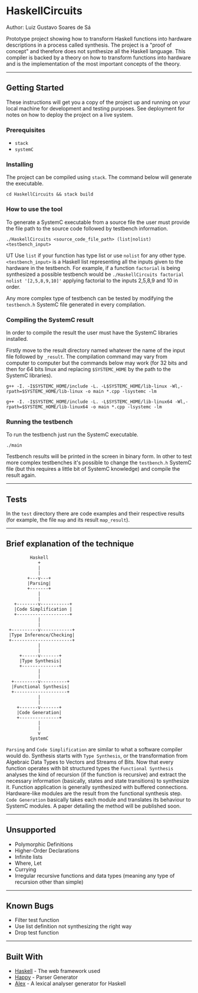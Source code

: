 # HaskellCircuits

Author: Luiz Gustavo Soares de Sá

Prototype project showing how to transform Haskell functions into hardware descriptions in a process called synthesis. The project is a "proof of concept" and therefore does not synthesize all the Haskell language. This compiler is backed by a theory on how to transform functions into hardware and is the implementation of the most important concepts of the theory.

-----

## Getting Started

These instructions will get you a copy of the project up and running on your local machine for development and testing purposes. See deployment for notes on how to deploy the project on a live system.

### Prerequisites

* `stack`
* `systemC`

### Installing

The project can be compiled using `stack`. The command below will generate the executable.

```
cd HaskellCircuits && stack build
```
### How to use the tool

To generate a SystemC executable from a source file the user must provide the file path to the source code followed by testbench information.

```
./HaskellCircuits <source_code_file_path> (list|nolist) <testbench_input>
```
UT 
Use `list` if your function has type list or use `nolist` for any other type. `<testbench_input>` is a Haskell list representing all the  inputs given to the hardware in the testbench. For example, if a function `factorial` is being synthesized a possible testbench would be `./HaskellCircuits factorial nolist '[2,5,8,9,10]'` applying factorial to the inputs 2,5,8,9 and 10 in order.

Any more complex type of testbench can be tested by modifying the `testbench.h` SystemC file generated in every compilation.

### Compiling the SystemC result

In order to compile the result the user must have the SystemC libraries installed.

Firstly move to the result directory named whatever the name of the input file followed by `_result`. The compilation command may vary from computer to computer but the commands below may work (for 32 bits and then for 64 bits linux and replacing `$SYSTEMC_HOME` by the path to the SystemC libraries). 

```
g++ -I. -I$SYSTEMC_HOME/include -L. -L$SYSTEMC_HOME/lib-linux -Wl,-rpath=$SYSTEMC_HOME/lib-linux -o main *.cpp -lsystemc -lm
```

```
g++ -I. -I$SYSTEMC_HOME/include -L. -L$SYSTEMC_HOME/lib-linux64 -Wl,-rpath=$SYSTEMC_HOME/lib-linux64 -o main *.cpp -lsystemc -lm
```

### Running the testbench

To run the testbench just run the SystemC executable.

```
./main
```

Testbench results will be printed in the screen in binary form. In other to test more complex testbenches it's possible to change the `testbench.h` SystemC file (but this requires a little bit of SystemC knowledge) and compile the result again.

----

## Tests

In the `test` directory there are code examples and their respective results (for example, the file `map` and its result `map_result`).

----

## Brief explanation of the technique


             Haskell
                +
                |
                |
            +---v---+
            |Parsing|
            +-------+
                |
                |
       +--------v-----------+
       |Code Simplification |
       +--------------------+
                |
                |
     +----------v------------+
     |Type Inference/Checking|
     +-----------------------+
                |
                |
         +------v-------+
         |Type Synthesis|
         +--------------+
                |
                |
      +---------v----------+
      |Functional Synthesis|
      +--------------------+
                |
                |
        +-------v-------+
        |Code Generation|
        +---------------+
                |
                |
                v
             SystemC

`Parsing` and `Code Simplification` are similar to what a software compiler would do. Synthesis starts with `Type Synthesis`, or the transformation from Algebraic Data Types to Vectors and Streams of Bits. Now that every function operates with bit structured types the `Functional Synthesis` analyses the kind of recursion (if the function is recursive) and extract the necessary information (basically, states and state transitions) to synthesize it. Function application is generally synthesized with buffered connections. Hardware-like modules are the result from the functional synthesis step. `Code Generation` basically takes each module and translates its behaviour to SystemC modules. A paper detailing the method will be published soon.

----

## Unsupported 

* Polymorphic Definitions
* Higher-Order Declarations
* Infinite lists
* Where, Let
* Currying
* Irregular recursive functions and data types (meaning any type of recursion other than simple)

----

## Known Bugs

* Filter test function
* Use list definition not synthesizing the right way
* Drop test function

----

## Built With

* [Haskell](https://www.haskell.org/) - The web framework used
* [Happy](https://www.haskell.org/happy/) - Parser Generator
* [Alex](https://www.haskell.org/alex/) - A lexical analyser generator for Haskell
